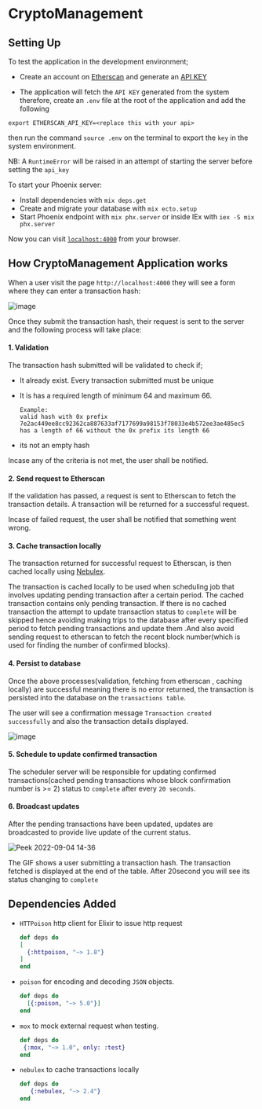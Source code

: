 # CryptoManagement

## Setting Up

To test the application in the development environment;
 - Create an account on [Etherscan](https://docs.etherscan.io/getting-started/creating-an-account) and generate an [API KEY](https://docs.etherscan.io/getting-started/viewing-api-usage-statistics)

 - The application will fetch the `API KEY` generated from the system therefore, create an `.env` file at the root of the application and add the following

  ```
  export ETHERSCAN_API_KEY=<replace this with your api>
  ```
  then run the command `source .env` on the terminal to export the `key` in the system environment.

NB: A `RuntimeError` will be raised in an attempt of starting the server before setting the `api_key`

To start your Phoenix server:

  * Install dependencies with `mix deps.get`
  * Create and migrate your database with `mix ecto.setup`
  * Start Phoenix endpoint with `mix phx.server` or inside IEx with `iex -S mix phx.server`

Now you can visit [`localhost:4000`](http://localhost:4000) from your browser.

## How CryptoManagement Application works

When a user visit the page `http://localhost:4000` they will see a form where they can enter a transaction hash:

![image](https://user-images.githubusercontent.com/43263401/188310332-008655a2-da99-479a-99a9-6f9e94072b46.png)


Once they submit the transaction hash, their request is sent to the server and the following process will take place:
 
 #### 1. Validation


The transaction hash submitted will be validated to check if;
  - It already exist. Every transaction submitted must be unique
  - It is has a required length of minimum 64 and maximum 66.
     ```
     Example:
     valid hash with 0x prefix 7e2ac449ee8cc92362ca887633af7177699a98153f78033e4b572ee3ae485ec5 has a length of 66 without the 0x prefix its length 66

     ```

  - its not an empty hash 
  
Incase any of the criteria is not met, the user shall be notified.

#### 2. Send request to Etherscan


If the validation has passed, a request is sent to Etherscan to fetch the transaction details. A transaction will be returned for a successful request. 

Incase of failed request, the user shall be notified that something went wrong.

#### 3. Cache transaction locally


The transaction returned for successful request to Etherscan, is then cached locally using [Nebulex](https://hexdocs.pm/nebulex/Nebulex.Caching.html).

The transaction is cached locally to be used when scheduling job that involves updating pending transaction after a certain period. The cached transaction contains only pending transaction. If there is no  cached transaction the attempt to update transaction status to `complete` will be skipped hence avoiding making trips to the database after every specified period to fetch pending transactions and update them .And also avoid sending request to etherscan to fetch the recent block number(which is used for finding the number of confirmed blocks).

#### 4. Persist to database


Once the above processes(validation, fetching from etherscan , caching locally) are successful meaning there is no error returned, the transaction is persisted into the database on the `transactions table`.

The user will see a confirmation message `Transaction created successfully` and also the transaction details displayed.

 ![image](https://user-images.githubusercontent.com/43263401/188310538-6ac7949d-5a9f-42cf-9aeb-81a4c933d6e3.png)


#### 5. Schedule to update confirmed transaction


 The scheduler server will be responsible for updating confirmed transactions(cached pending transactions whose block confirmation number is >= 2) status to `complete` after every `20 seconds`.

 #### 6. Broadcast updates


After the pending transactions have been updated, updates are broadcasted to provide live update of the current status.


![Peek 2022-09-04 14-36](https://user-images.githubusercontent.com/43263401/188311413-cac53a6f-7419-4a2b-9875-cc2e816c09cc.gif)


The GIF shows a user submitting a transaction hash. The transaction fetched is displayed at the end of the table. After 20second you will see its status changing to `complete`



## Dependencies Added
-  `HTTPoison` http client for Elixir to issue http request
    ```elixir
   def deps do
    [
      {:httpoison, "~> 1.8"}
    ]
   end
    ```

- `poison` for encoding and decoding `JSON` objects.

    ```elixir
    def deps do
      [{:poison, "~> 5.0"}]
    end
    ```

- `mox` to mock external request when testing.

   ```elixir
   def deps do
    {:mox, "~> 1.0", only: :test}
   end
   ```

- `nebulex` to cache transactions locally

   
   ```elixir
   def deps do
      {:nebulex, "~> 2.4"}
   end
   
   
   
   
   
